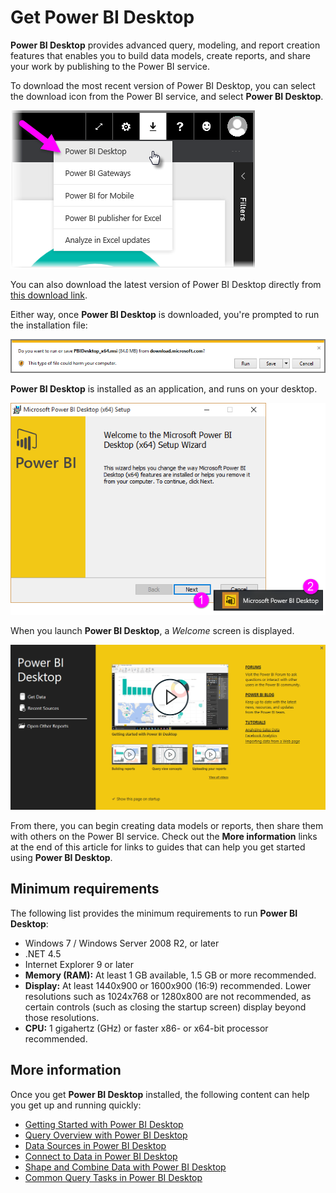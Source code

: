 ﻿<properties
   pageTitle="Get Power BI Desktop"
   description="Download and install Power BI Desktop"
   services="powerbi"
   documentationCenter=""
   authors="davidiseminger"
   manager="mblythe"
   backup=""
   editor=""
   tags=""
   qualityFocus="monitoring"
   qualityDate="03/31/2016"/>

<tags
   ms.service="powerbi"
   ms.devlang="NA"
   ms.topic="get-started-article"
   ms.tgt_pltfrm="NA"
   ms.workload="powerbi"
   ms.date="06/23/2016"
   ms.author="davidi"/>
# Get Power BI Desktop

**Power BI Desktop** provides advanced query, modeling, and report creation features that enables you to build data models, create reports, and share your work by publishing to the Power BI service.

To download the most recent version of Power BI Desktop, you can select the download icon from the Power BI service, and select **Power BI Desktop**.

![](media/powerbi-desktop-get-the-desktop/GetPBID_Downloads.png)

You can also download the latest version of Power BI Desktop directly from [this download link](https://powerbi.microsoft.com/desktop).

Either way, once **Power BI Desktop** is downloaded, you're prompted to run the installation file:

![](media/powerbi-desktop-get-the-desktop/GetPBID_3.png)

**Power BI Desktop** is installed as an application, and runs on your desktop.

![](media/powerbi-desktop-getting-started/Designer_GSG_Install.png)

When you launch **Power BI Desktop**, a *Welcome* screen is displayed.

![](media/powerbi-desktop-getting-started/Designer_GSG_StartSplashScreen.png)

From there, you can begin creating data models or reports, then share them with others on the Power BI service. Check out the **More information** links at the end of this article for links to guides that can help you get started using **Power BI Desktop**.

## Minimum requirements

The following list provides the minimum requirements to run **Power BI Desktop**:

-    Windows 7 / Windows Server 2008 R2, or later
-    .NET 4.5
-    Internet Explorer 9 or later
-    **Memory (RAM):** At least 1 GB available, 1.5 GB or more recommended.
-    **Display:** At least 1440x900 or 1600x900 (16:9) recommended. Lower resolutions such as 1024x768 or 1280x800 are not recommended, as certain controls (such as closing the startup screen) display beyond those resolutions.
-    **CPU:** 1 gigahertz (GHz) or faster x86- or x64-bit processor recommended.

## More information

Once you get **Power BI Desktop** installed, the following content can help you get up and running quickly:

-   [Getting Started with Power BI Desktop](powerbi-desktop-getting-started.md)
-   [Query Overview with Power BI Desktop](powerbi-desktop-query-overview.md)
-   [Data Sources in Power BI Desktop](powerbi-desktop-data-sources.md)
-   [Connect to Data in Power BI Desktop](powerbi-desktop-connect-to-data.md)
-   [Shape and Combine Data with Power BI Desktop](powerbi-desktop-shape-and-combine-data.md)
-   [Common Query Tasks in Power BI Desktop](powerbi-desktop-common-query-tasks.md)   
